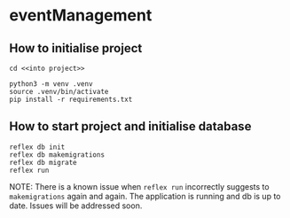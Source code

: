 # eventManagement

## How to initialise project

```
cd <<into project>>

python3 -m venv .venv
source .venv/bin/activate
pip install -r requirements.txt

```

## How to start project and initialise database

```
reflex db init
reflex db makemigrations
reflex db migrate
reflex run
```

NOTE: There is a known issue when `reflex run` incorrectly suggests to `makemigrations` again and again. 
The application is running and db is up to date. Issues will be addressed soon.

